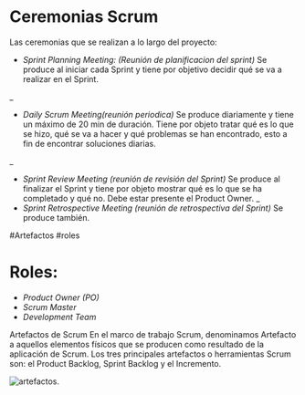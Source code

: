 # Ceremonias Scrum

Las ceremonias que se realizan a lo largo del proyecto:

* *Sprint Planning Meeting: (Reunión de planificacion del sprint)*  Se produce al iniciar cada Sprint y tiene por objetivo decidir qué se va a realizar en el Sprint.

_
* *Daily Scrum Meeting(reunión periodica)* Se produce diariamente y tiene un máximo de 20 min de duración. Tiene por objeto tratar qué es lo que se hizo, qué se va a hacer y qué problemas se han encontrado, esto a fin de encontrar soluciones diarias.

_
* *Sprint Review Meeting (reunión de revisión del Sprint)* Se produce al finalizar el Sprint y tiene por objeto mostrar qué es lo que se ha completado y qué no. Debe estar presente el Product Owner.
_
* *Sprint Retrospective Meeting (reunión de retrospectiva del Sprint)* Se produce también.


#Artefactos
#roles

# Roles:

* *Product Owner (PO)*
* *Scrum Master*
* *Development Team*

Artefactos de Scrum
En el marco de trabajo Scrum, denominamos Artefacto a aquellos elementos físicos que se producen como resultado de la aplicación de Scrum. Los tres principales artefactos o herramientas Scrum son: el Product Backlog, Sprint Backlog y el Incremento.

![artefactos](https://user-images.githubusercontent.com/104795749/173839939-46238f7b-021e-4eb6-b59b-45c96581c63c.jpg).
